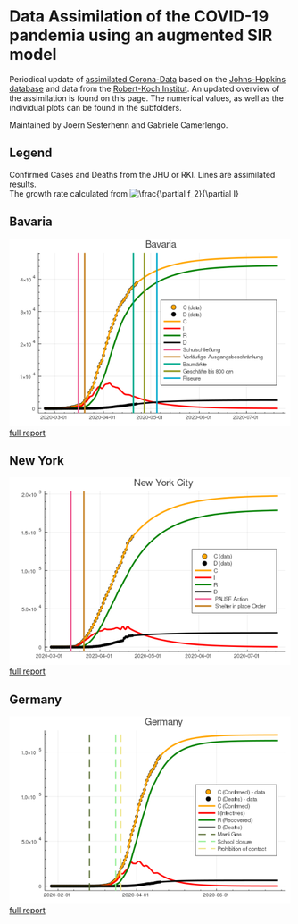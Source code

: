 # Data Assimilation of the COVID-19 pandemia using an augmented SIR model

Periodical update of [assimilated
Corona-Data](https://www.zenodo.org/record/3738945) based on the
[Johns-Hopkins
database](https://github.com/CSSEGISandData/COVID-19.git) and data
from the [Robert-Koch
Institut](https://www.rki.de/DE/Content/InfAZ/N/Neuartiges_Coronavirus/Fallzahlen.html).
An updated overview of the assimilation is found on this page. The numerical
values, as well as the individual plots can be found in the
subfolders.

Maintained by Joern Sesterhenn and Gabriele Camerlengo.

## Legend
Confirmed Cases and Deaths from the JHU or RKI. Lines are assimilated results.  
The growth rate calculated from 
![\frac{\partial f_2}{\partial I}](https://render.githubusercontent.com/render/math?math=%5Cfrac%7B%5Cpartial%20f_2%7D%7B%5Cpartial%20I%7D)

## Bavaria
![Linear Representation of the data](figs/Germany-Bayern/da.png)
[full report](reports/Germany-Bavaria.md)

## New York
![Linear Representation of the data](figs/US-New_York-New_York/da.png)
[full report](reports/US-New_York-New_York.md)

## Germany
![Linear Representation of the data](figs/Germany/da.png)
[full report](reports/Germany.md)




